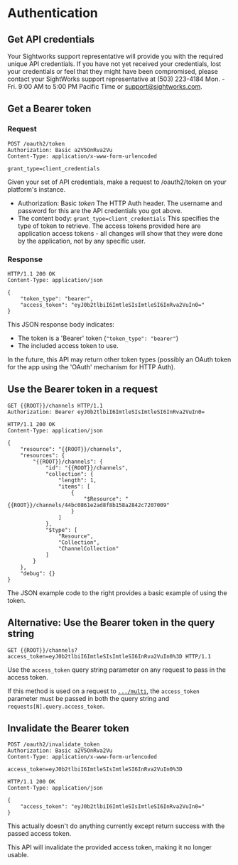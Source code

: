 # Authentication

## Get API credentials

Your Sightworks support representative will provide you with the required unique API credentials. If you have not yet received your credentials, lost your credentials or feel that they might have been compromised, please contact your SightWorks support representative at (503) 223-4184 Mon. - Fri. 9:00 AM to 5:00 PM Pacific Time or <a href="mailto:support@sightworks.com">support@sightworks.com</a>. 

## Get a Bearer token

### Request

```
POST /oauth2/token
Authorization: Basic a2V5OnRva2Vu
Content-Type: application/x-www-form-urlencoded

grant_type=client_credentials
```

Given your set of API credentials, make a request to /oauth2/token on your platform's instance. 

- Authorization: Basic *token* 
  The HTTP Auth header. The username and password for this are the API credentials you got above.
- The content body: ``grant_type=client_credentials``
  This specifies the type of token to retrieve. The access tokens provided here are application access tokens - all changes
  will show that they were done by the application, not by any specific user.

### Response

```
HTTP/1.1 200 OK
Content-Type: application/json

{
	"token_type": "bearer",
	"access_token": "eyJ0b2tlbiI6ImtleSIsImtleSI6InRva2VuIn0="
}
```

This JSON response body indicates:

- The token is a 'Bearer' token (``"token_type": "bearer"``)
- The included access token to use.

In the future, this API may return other token types (possibly an OAuth token for the app using the 'OAuth' mechanism for HTTP Auth).

## Use the Bearer token in a request

```
GET {{ROOT}}/channels HTTP/1.1
Authorization: Bearer eyJ0b2tlbiI6ImtleSIsImtleSI6InRva2VuIn0=

HTTP/1.1 200 OK
Content-Type: application/json

{
    "resource": "{{ROOT}}/channels",
    "resources": {
        "{{ROOT}}/channels": {
            "id": "{{ROOT}}/channels", 
            "collection": {
                "length": 1,
                "items": [
                    {
                        "$Resource": "{{ROOT}}/channels/44bc0861e2ad8f8b158a2842c7207009"
                    }
                ]
            },
            "$type": [
                "Resource",
                "Collection",
                "ChannelCollection"
            ]
        }
    },
    "debug": {}
}
```

The JSON example code to the right provides a basic example of using the token.

## Alternative: Use the Bearer token in the query string

```
GET {{ROOT}}/channels?access_token=eyJ0b2tlbiI6ImtleSIsImtleSI6InRva2VuIn0%3D HTTP/1.1
```

Use the ``access_token`` query string parameter on any request to pass in the access token.

If this method is used on a request to [``.../multi``](#post-multiple-request-endpoint), the ``access_token`` parameter must be passed in both
the query string and ``requests[N].query.access_token``.

## Invalidate the Bearer token

```
POST /oauth2/invalidate_token
Authorization: Basic a2V5OnRva2Vu
Content-Type: application/x-www-form-urlencoded

access_token=eyJ0b2tlbiI6ImtleSIsImtleSI6InRva2VuIn0%3D

HTTP/1.1 200 OK
Content-Type: application/json

{
	"access_token": "eyJ0b2tlbiI6ImtleSIsImtleSI6InRva2VuIn0="
}
```

<span class='warning'>This actually doesn't do anything currently except return success with the passed access token.</span>

This API will invalidate the provided access token, making it no longer usable.


